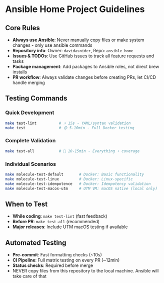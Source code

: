 # Ansible Home Project Guidelines

## Core Rules

- **Always use Ansible**: Never manually copy files or make system changes - only use ansible commands
- **Repository info**: Owner: `davidasnider`, Repo: `ansible_home`
- **Issues & TODOs**: Use GitHub issues to track all feature requests and tasks
- **Package management**: Add packages to Ansible roles, not direct brew installs
- **PR workflow**: Always validate changes before creating PRs, let CI/CD handle merging

## Testing Commands

### Quick Development

```bash
make test-lint          # ⚡ 15s - YAML/syntax validation
make test               # 🟡 5-10min - Full Docker testing
```

### Complete Validation

```bash
make test-all           # 🔴 10-15min - Everything + coverage
```

### Individual Scenarios

```bash
make molecule-test-default       # Docker: Basic functionality
make molecule-test-linux         # Docker: Linux-specific
make molecule-test-idempotence   # Docker: Idempotency validation
make molecule-test-macos-utm     # UTM VM: macOS native (local only)
```

## When to Test

- **While coding**: `make test-lint` (fast feedback)
- **Before PR**: `make test-all` (recommended)
- **Major releases**: Include UTM macOS testing if available

## Automated Testing

- **Pre-commit**: Fast formatting checks (~10s)
- **CI Pipeline**: Full matrix testing on every PR (~12min)
- **Status checks**: Required before merge
- NEVER copy files from this repository to the local machine. Ansible will take care of that
